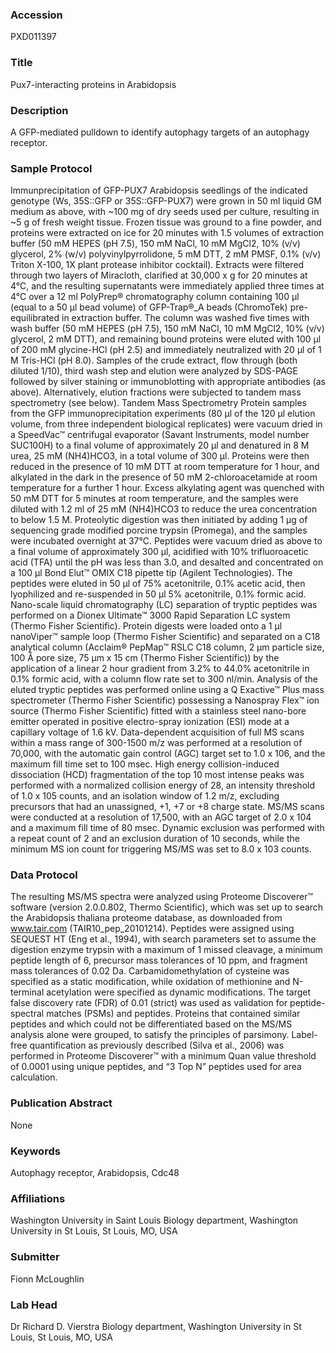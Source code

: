 ### Accession
PXD011397

### Title
Pux7-interacting proteins in Arabidopsis

### Description
A GFP-mediated pulldown to identify autophagy targets of an autophagy receptor.

### Sample Protocol
Immunprecipitation of GFP-PUX7 Arabidopsis seedlings of the indicated genotype (Ws, 35S::GFP or 35S::GFP-PUX7) were grown in 50 ml liquid GM medium as above, with ~100 mg of dry seeds used per culture, resulting in ~5 g of fresh weight tissue. Frozen tissue was ground to a fine powder, and proteins were extracted on ice for 20 minutes with 1.5 volumes of extraction buffer (50 mM HEPES (pH 7.5), 150 mM NaCl, 10 mM MgCl2, 10% (v/v) glycerol, 2% (w/v) polyvinylpyrrolidone, 5 mM DTT, 2 mM PMSF, 0.1% (v/v) Triton X-100, 1X plant protease inhibitor cocktail). Extracts were filtered through two layers of Miracloth, clarified at 30,000 x g for 20 minutes at 4°C, and the resulting supernatants were immediately applied three times at 4°C over a 12 ml PolyPrep® chromatography column containing 100 µl (equal to a 50 µl bead volume) of GFP-Trap®_A beads (ChromoTek) pre-equilibrated in extraction buffer. The column was washed five times with wash buffer (50 mM HEPES (pH 7.5), 150 mM NaCl, 10 mM MgCl2, 10% (v/v) glycerol, 2 mM DTT), and remaining bound proteins were eluted with 100 μl of 200 mM glycine-HCl (pH 2.5) and immediately neutralized with 20 μl of 1 M Tris-HCl (pH 8.0). Samples of the crude extract, flow through (both diluted 1/10), third wash step and elution were analyzed by SDS-PAGE followed by silver staining or immunoblotting with appropriate antibodies (as above). Alternatively, elution fractions were subjected to tandem mass spectrometry (see below).  Tandem Mass Spectrometry Protein samples from the GFP immunoprecipitation experiments (80 μl of the 120 μl elution volume, from three independent biological replicates) were vacuum dried in a SpeedVac™ centrifugal evaporator (Savant Instruments, model number SUC100H) to a final volume of approximately 20 μl and denatured in 8 M urea, 25 mM (NH4)HCO3, in a total volume of 300 µl. Proteins were then reduced in the presence of 10 mM DTT at room temperature for 1 hour, and alkylated in the dark in the presence of 50 mM 2-chloroacetamide at room temperature for a further 1 hour. Excess alkylating agent was quenched with 50 mM DTT for 5 minutes at room temperature, and the samples were diluted with 1.2 ml of 25 mM (NH4)HCO3 to reduce the urea concentration to below 1.5 M. Proteolytic digestion was then initiated by adding 1 µg of sequencing grade modified porcine trypsin (Promega), and the samples were incubated overnight at 37°C. Peptides were vacuum dried as above to a final volume of approximately 300 µl, acidified with 10% trifluoroacetic acid (TFA) until the pH was less than 3.0, and desalted and concentrated on a 100 µl Bond Elut™ OMIX C18 pipette tip (Agilent Technologies). The peptides were eluted in 50 µl of 75% acetonitrile, 0.1% acetic acid, then lyophilized and re-suspended in 50 µl 5% acetonitrile, 0.1% formic acid. Nano-scale liquid chromatography (LC) separation of tryptic peptides was performed on a Dionex Ultimate™ 3000 Rapid Separation LC system (Thermo Fisher Scientific). Protein digests were loaded onto a 1 μl nanoViper™ sample loop (Thermo Fisher Scientific) and separated on a C18 analytical column (Acclaim® PepMap™ RSLC C18 column, 2 μm particle size, 100 Å pore size, 75 µm x 15 cm (Thermo Fisher Scientific)) by the application of a linear 2 hour gradient from 3.2% to 44.0% acetonitrile in 0.1% formic acid, with a column flow rate set to 300 nl/min. Analysis of the eluted tryptic peptides was performed online using a Q Exactive™ Plus mass spectrometer (Thermo Fisher Scientific) possessing a Nanospray Flex™ ion source (Thermo Fisher Scientific) fitted with a stainless steel nano-bore emitter operated in positive electro-spray ionization (ESI) mode at a capillary voltage of 1.6 kV. Data-dependent acquisition of full MS scans within a mass range of 300-1500 m/z was performed at a resolution of 70,000, with the automatic gain control (AGC) target set to 1.0 x 106, and the maximum fill time set to 100 msec. High energy collision-induced dissociation (HCD) fragmentation of the top 10 most intense peaks was performed with a normalized collision energy of 28, an intensity threshold of 1.0 x 105 counts, and an isolation window of 1.2 m/z, excluding precursors that had an unassigned, +1, +7 or +8 charge state. MS/MS scans were conducted at a resolution of 17,500, with an AGC target of 2.0 x 104 and a maximum fill time of 80 msec. Dynamic exclusion was performed with a repeat count of 2 and an exclusion duration of 10 seconds, while the minimum MS ion count for triggering MS/MS was set to 8.0 x 103 counts.

### Data Protocol
The resulting MS/MS spectra were analyzed using Proteome Discoverer™ software (version 2.0.0.802, Thermo Scientific), which was set up to search the Arabidopsis thaliana proteome database, as downloaded from www.tair.com (TAIR10_pep_20101214). Peptides were assigned using SEQUEST HT (Eng et al., 1994), with search parameters set to assume the digestion enzyme trypsin with a maximum of 1 missed cleavage, a minimum peptide length of 6, precursor mass tolerances of 10 ppm, and fragment mass tolerances of 0.02 Da. Carbamidomethylation of cysteine was specified as a static modification, while oxidation of methionine and N-terminal acetylation were specified as dynamic modifications. The target false discovery rate (FDR) of 0.01 (strict) was used as validation for peptide-spectral matches (PSMs) and peptides. Proteins that contained similar peptides and which could not be differentiated based on the MS/MS analysis alone were grouped, to satisfy the principles of parsimony. Label-free quantification as previously described (Silva et al., 2006) was performed in Proteome Discoverer™ with a minimum Quan value threshold of 0.0001 using unique peptides, and “3 Top N” peptides used for area calculation.

### Publication Abstract
None

### Keywords
Autophagy receptor, Arabidopsis, Cdc48

### Affiliations
Washington University in Saint Louis
Biology department, Washington University in St Louis, St Louis, MO, USA

### Submitter
Fionn McLoughlin

### Lab Head
Dr Richard D. Vierstra
Biology department, Washington University in St Louis, St Louis, MO, USA


